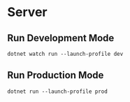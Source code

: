 # Server

## Run Development Mode
```[cmd]
dotnet watch run --launch-profile dev
```

## Run Production Mode
```[cmd]
dotnet run --launch-profile prod
```